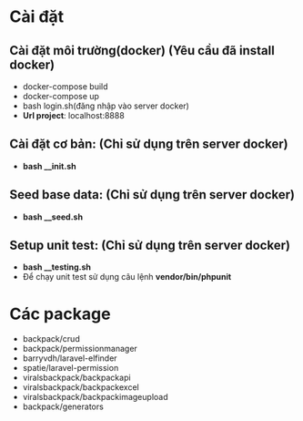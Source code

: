 # Cài đặt
## Cài đặt môi trường(docker) (Yêu cầu đã install docker)
- docker-compose build
- docker-compose up
- bash login.sh(đăng nhập vào server docker)
- **Url project**: localhost:8888

## Cài đặt cơ bản: (Chỉ sử dụng trên server docker)
- **bash __init.sh**

## Seed base data: (Chỉ sử dụng trên server docker)
- **bash __seed.sh**

## Setup unit test: (Chỉ sử dụng trên server docker)
- **bash __testing.sh**
- Để chạy unit test sử dụng câu lệnh **vendor/bin/phpunit**

# Các package
- backpack/crud
- backpack/permissionmanager
- barryvdh/laravel-elfinder
- spatie/laravel-permission
- viralsbackpack/backpackapi
- viralsbackpack/backpackexcel
- viralsbackpack/backpackimageupload
- backpack/generators
